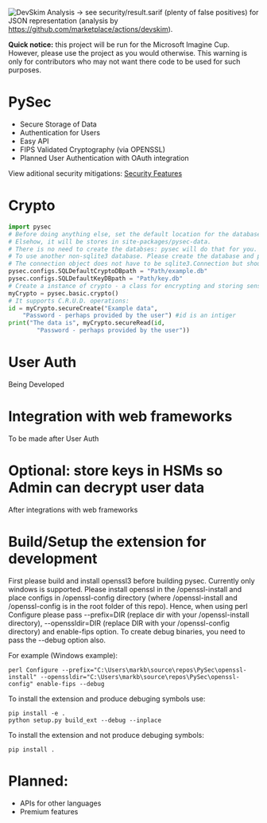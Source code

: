 ![DevSkim Analysis](https://github.com/mbs9org/PySec/actions/workflows/CodeReview.yml/badge.svg) -> see security/result.sarif (plenty of false positives) for JSON representation (analysis by https://github.com/marketplace/actions/devskim). 

**Quick notice:** this project will be run for the Microsoft Imagine Cup. However, please use the project as you would otherwise. This warning is only for contributors who may not want there code to be used for such purposes. 

# PySec 
- Secure Storage of Data
- Authentication for Users
- Easy API
- FIPS Validated Cryptography (via OPENSSL)
- Planned User Authentication with OAuth integration

View aditional security mitigations: [Security Features](security/sec_feature_plan.md)

# Crypto 
```python
import pysec
# Before doing anything else, set the default location for the databases to be used. 
# Elsehow, it will be stores in site-packages/pysec-data.
# There is no need to create the databses: pysec will do that for you.
# To use another non-sqlite3 database. Please create the database and pass the Connection object.
# The connection object does not have to be sqlite3.Connection but should have same (or very similar) API.
pysec.configs.SQLDefaultCryptoDBpath = "Path/example.db"
pysec.configs.SQLDefaultKeyDBpath = "Path/key.db"
# Create a instance of crypto - a class for encrypting and storing sensitive data.
myCrypto = pysec.basic.crypto()
# It supports C.R.U.D. operations:
id = myCrypto.secureCreate("Example data", 
    "Password - perhaps provided by the user") #id is an intiger
print("The data is", myCrypto.secureRead(id, 
        "Password - perhaps provided by the user"))
```

# User Auth
Being Developed

# Integration with web frameworks
To be made after User Auth 

# Optional: store keys in HSMs so Admin can decrypt user data
After integrations with web frameworks

# Build/Setup the extension for development
First please build and install openssl3 before building pysec. Currently only windows is supported. Please install openssl in the /openssl-install and place configs in /openssl-config directory (where /openssl-install and /openssl-config is in the root folder of this repo). Hence, when using perl Configure please pass --prefix=DIR (replace dir with your /openssl-install directory), --openssldir=DIR (replace DIR with your /openssl-config directory) and enable-fips option. 
To create debug binaries, you need to pass the --debug option also. 

For example (Windows example): 
```shell 
perl Configure --prefix="C:\Users\markb\source\repos\PySec\openssl-install" --openssldir="C:\Users\markb\source\repos\PySec\openssl-config" enable-fips --debug
```

To install the extension and produce debuging symbols use: 
```shell
pip install -e .
python setup.py build_ext --debug --inplace 
```

To install the extension and not produce debuging symbols:
```shell
pip install . 
```

# Planned: 
- APIs for other languages
- Premium features 